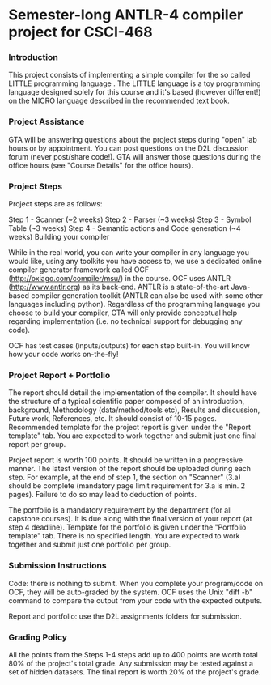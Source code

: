 # Semester-long ANTLR-4 compiler project for CSCI-468

### Introduction

This project consists of implementing a simple compiler for the so called LITTLE programming language . The LITTLE language is a toy programming language designed solely for this course and it's based (however different!) on the MICRO language described in the recommended text book.

### Project Assistance

GTA will be answering questions about the project steps during "open" lab hours or by appointment. You can post questions on the D2L discussion forum (never post/share code!). GTA will answer those questions during the office hours (see "Course Details" for the office hours).

### Project Steps

Project steps are as follows:

Step 1 - Scanner (~2 weeks)
Step 2 - Parser (~3 weeks)
Step 3 - Symbol Table (~3 weeks)
Step 4 - Semantic actions and Code generation (~4 weeks)
Building your compiler

While in the real world, you can write your compiler in any language you would like, using any toolkits you have access to, we use a dedicated online compiler generator framework called OCF (http://oxiago.com/compiler/msu/) in the course. OCF uses ANTLR (http://www.antlr.org) as its back-end. ANTLR is a state-of-the-art Java-based compiler generation toolkit (ANTLR can also be used with some other languages including python). Regardless of the programming language you choose to build your compiler, GTA will only provide conceptual help regarding implementation (i.e. no technical support for debugging any code). 

OCF has test cases (inputs/outputs) for each step built-in. You will know how your code works on-the-fly! 

### Project Report + Portfolio

The report should detail the implementation of the compiler. It should have the structure of a typical scientific paper composed of an introduction, background, Methodology (data/method/tools etc), Results and discussion, Future work, References, etc. It should consist of 10-15 pages. Recommended template for the project report is given under the "Report template" tab. You are expected to work together and submit just one final report per group.

Project report is worth 100 points. It should be written in a progressive manner. The latest version of the report should be uploaded during each step. For example, at the end of step 1, the section on "Scanner" (3.a) should be complete (mandatory page limit requirement for 3.a is min. 2 pages). Failure to do so may lead to deduction of points.

The portfolio is a mandatory requirement by the department (for all capstone courses). It is due along with the final version of your report (at step 4 deadline). Template for the portfolio is given under the "Portfolio template" tab. There is no specified length. You are expected to work together and submit just one portfolio per group.

### Submission Instructions

Code:  there is nothing to submit. When you complete your program/code on OCF, they will be auto-graded by the system. OCF uses the Unix "diff -b" command to compare the output from your code with the expected outputs.

Report and portfolio: use the D2L assignments folders for submission. 

### Grading Policy

All the points from the Steps 1-4 steps add up to 400 points are worth total 80% of the project's total grade. Any submission may be tested against a set of hidden datasets. The final report is worth 20% of the project's grade.
